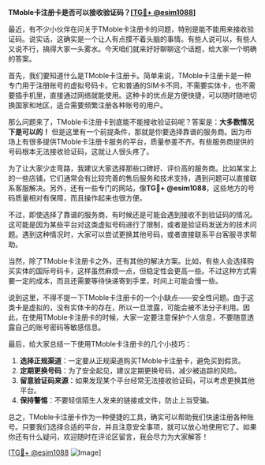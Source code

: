 **TMoble卡注册卡是否可以接收验证码？[[TG💪+ @esim1088](https://t.me/s/esim1088)]**

最近，有不少小伙伴在问关于TMoble卡注册卡的问题，特别是能不能用来接收验证码。说实话，这确实是一个让人有点摸不着头脑的事情。有些人说可以，有些人又说不行，搞得大家一头雾水。今天咱们就来好好聊聊这个话题，给大家一个明确的答案。

首先，我们要知道什么是TMoble卡注册卡。简单来说，TMoble卡注册卡是一种专门用于注册账号的虚拟号码卡。它和普通的SIM卡不同，不需要实体卡，也不需要插手机里，直接通过网络就能使用。这种卡的优点是方便快捷，可以随时随地切换国家和地区，适合需要频繁注册各种账号的用户。

那么问题来了，TMoble卡注册卡到底能不能接收验证码呢？答案是：**大多数情况下是可以的！** 但是这里有一个前提条件，那就是你要选择靠谱的服务商。因为市场上有很多提供TMoble卡注册卡服务的平台，质量参差不齐。有些服务商提供的号码根本无法接收验证码，这就让人很头疼了。

为了让大家少走弯路，我建议大家选择那些口碑好、评价高的服务商。比如某宝上的一些店铺，它们通常会有比较完善的售后服务和技术支持，遇到问题可以直接联系客服解决。另外，还有一些专门的网站，像**TG💪+ @esim1088**，这些地方的号码质量相对有保障，而且操作起来也很方便。

不过，即使选择了靠谱的服务商，有时候还是可能会遇到接收不到验证码的情况。这可能是因为某些平台对这类虚拟号码进行了限制，或者是验证码发送方的技术问题。遇到这种情况时，大家可以尝试更换其他号码，或者直接联系平台客服寻求帮助。

当然，除了TMoble卡注册卡之外，还有其他的解决方案。比如，有些人会选择购买实体的国际号码卡，这样虽然麻烦一点，但稳定性会更高一些。不过这种方式需要一定的成本，而且还需要等待快递寄到手里，时间上可能会慢一些。

说到这里，不得不提一下TMoble卡注册卡的一个小缺点——安全性问题。由于这类卡是虚拟的，没有实体卡的存在，所以一旦泄露，可能会被不法分子利用。因此，在使用TMoble卡注册卡的时候，大家一定要注意保护个人信息，不要随意透露自己的账号密码等敏感信息。

最后，给大家总结一下使用TMoble卡注册卡的几个小技巧：

1. **选择正规渠道**：一定要从正规渠道购买TMoble卡注册卡，避免买到假货。
2. **定期更换号码**：为了安全起见，建议定期更换号码，减少被追踪的风险。
3. **留意验证码来源**：如果发现某个平台经常无法接收验证码，可以考虑更换其他平台。
4. **保持警惕**：不要轻信陌生人发来的链接或文件，防止上当受骗。

总之，TMoble卡注册卡作为一种便捷的工具，确实可以帮助我们快速注册各种账号。只要我们选择合适的平台，并且注意安全事项，就可以放心地使用它了。如果你还有什么疑问，欢迎随时在评论区留言，我会尽力为大家解答！

[[TG💪+ @esim1088](https://t.me/s/esim1088) ![Image](https://i.postimg.cc/4NQfJmqS/Snipaste-2025-05-13-00-14-12.png)]